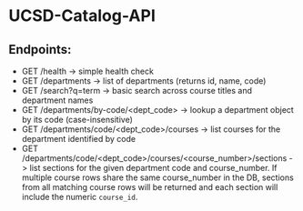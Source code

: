 # UCSD-Catalog-API


## Endpoints:
 - GET /health -> simple health check
 - GET /departments -> list of departments (returns id, name, code)
 - GET /search?q=term -> basic search across course titles and department names
 - GET /departments/by-code/<dept_code> -> lookup a department object by its code (case-insensitive)
 - GET /departments/code/<dept_code>/courses -> list courses for the department identified by code
 - GET /departments/code/<dept_code>/courses/<course_number>/sections -> list sections for the given department code
	 and course_number. If multiple course rows share the same course_number in the DB, sections from all
	 matching course rows will be returned and each section will include the numeric `course_id`.